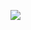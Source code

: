 ![](http://www.plantuml.com/plantuml/proxy?cache=no&src=https://raw.githubusercontent.com/oleksandrblazhko/ai204-fedorenko/laboratory-work-7/2-SoftwareDesign/2.7-PlantUML/UML-ConceptClasses.puml)
